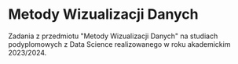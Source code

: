 # Metody Wizualizacji Danych

Zadania z przedmiotu "Metody Wizualizacji Danych" na
studiach podyplomowych z Data Science realizowanego
w roku akademickim 2023/2024.